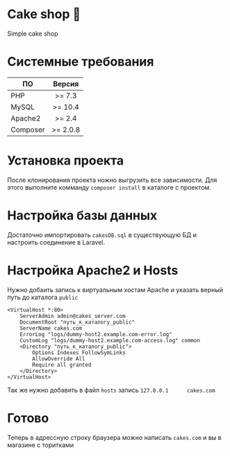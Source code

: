 # Cake shop :cake:
Simple cake shop
# Системные требования
| ПО | Версия |
|------------|:---------:|
| PHP | >= 7.3  |
| MySQL | >= 10.4  |
| Apache2 | >= 2.4  |
| Composer | >= 2.0.8  |
# Установка проекта
После клонирования проекта ножно выгрузить все зависимости. Для этого выполните комманду `composer install` в каталоге с проектом.
# Настройка базы данных
Достаточно импортировать `cakesDB.sql` в существующую БД и настроить соединение в Laravel.
# Настройка Apache2 и Hosts
Нужно добаить запись к виртуальным хостам Apache и указать верный путь до каталога `public`
```
<VirtualHost *:80>
    ServerAdmin admin@cakes_server.com
    DocumentRoot "путь_к_каталогу_public"
    ServerName cakes.com
    ErrorLog "logs/dummy-host2.example.com-error.log"
    CustomLog "logs/dummy-host2.example.com-access.log" common
	<Directory "путь_к_каталогу_public">
		Options Indexes FollowSymLinks
		AllowOverride All
		Require all granted
	</Directory>
</VirtualHost>
```
Так же нужно добавить в файл `hosts` запись `127.0.0.1		cakes.com`
# Готово
Теперь в адрессную строку браузера можно написать `cakes.com` и вы в магазине с торитками
